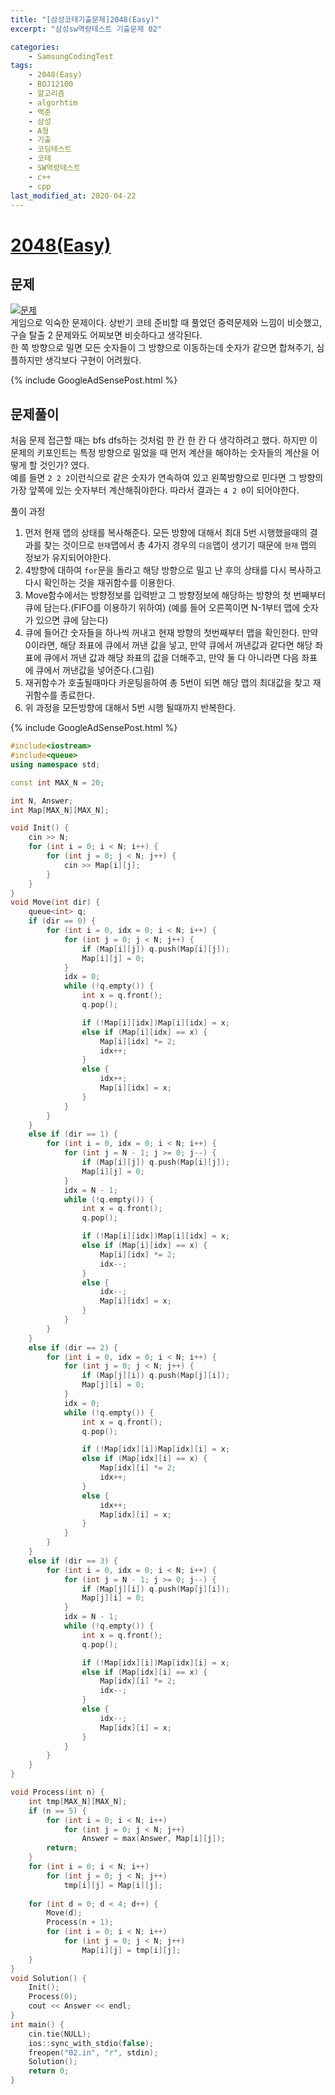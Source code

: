 ```yaml
---
title: "[삼성코테기출문제]2048(Easy)"
excerpt: "삼성sw역량테스트 기출문제 02"

categories:
    - SamsungCodingTest
tags:
    - 2048(Easy)
    - BOJ12100
    - 알고리즘
    - algorhtim
    - 백준
    - 삼성
    - A형
    - 기출
    - 코딩테스트
    - 코테
    - SW역량테스트
    - c++
    - cpp  
last_modified_at: 2020-04-22
---  
```

# [2048(Easy)](https://www.acmicpc.net/problem/12100)  
  
## 문제  
[![문제](/assets/BOJ-samsung/2019-10-09-SamsungEX02-img01.jpg)](/assets/BOJ-samsung/2019-10-09-SamsungEX02-img01.jpg)  
게임으로 익숙한 문제이다. 상반기 코테 준비할 때 풀었던 중력문제와 느낌이 비슷했고, 구슬 탈출 2 문제와도 어찌보면 비슷하다고 생각된다.  
한 쪽 방향으로 밀면 모든 숫자들이 그 방향으로 이동하는데 숫자가 같으면 합쳐주기, 심플하지만 생각보다 구현이 어려웠다.
  
{% include GoogleAdSensePost.html %}

## 문제풀이  
처음 문제 접근할 때는 bfs dfs하는 것처럼 한 칸 한 칸 다 생각하려고 했다. 하지만 이 문제의 키포인트는 특정 방향으로 밀었을 때 먼저 계산을 해야하는 숫자들의 계산을 어떻게 할 것인가? 였다.  
예를 들면 `2 2 2`이런식으로 같은 숫자가 연속하여 있고 왼쪽방향으로 민다면 그 방향의 가장 앞쪽에 있는 숫자부터 계산해줘야한다. 따라서 결과는 `4 2 0`이 되어야한다.  
  
풀이 과정  
1.  먼저 현재 맵의 상태를 복사해준다. 모든 방향에 대해서 최대 5번 시행했을때의 결과를 찾는 것이므로 `현재`맵에서 총 4가지 경우의 `다음`맵이 생기기 때문에 `현재` 맵의 정보가 유지되어야한다.  
2.  4방향에 대하여 `for`문을 돌라고 해당 방향으로 밀고 난 후의 상태를 다시 복사하고 다시 확인하는 것을 재귀함수를 이용한다.  
3. Move함수에서는 방향정보를 입력받고 그 방향정보에 해당하는 방향의 첫 번째부터 큐에 담는다.(FIFO를 이용하기 위하여)  (예를 들어 오른쪽이면 N-1부터 맵에 숫자가 있으면 큐에 담는다)
4. 큐에 들어간 숫자들을 하나씩 꺼내고 현재 방향의 첫번째부터 맵을 확인한다. 만약 0이라면, 해당 좌표에 큐에서 꺼낸 값을 넣고, 만약 큐에서 꺼낸값과 같다면 해당 좌표에 큐에서 꺼낸 값과 해당 좌표의 값을 더해주고, 만약 둘 다 아니라면 다음 좌표에 큐에서 꺼낸값을 넣어준다.(그림)
5. 재귀함수가 호출될때마다 카운팅을하여 총 5번이 되면 해당 맵의 최대값을 찾고 재귀함수를 종료한다.
6. 위 과정을 모든방향에 대해서 5번 시행 될때까지 반복한다.  
  
{% include GoogleAdSensePost.html %}  
  

```cpp  
#include<iostream>
#include<queue>
using namespace std;

const int MAX_N = 20;

int N, Answer;
int Map[MAX_N][MAX_N];

void Init() {
	cin >> N;
	for (int i = 0; i < N; i++) {
		for (int j = 0; j < N; j++) {
			cin >> Map[i][j];
		}
	}
}
void Move(int dir) {
	queue<int> q;
	if (dir == 0) {
		for (int i = 0, idx = 0; i < N; i++) {
			for (int j = 0; j < N; j++) {
				if (Map[i][j]) q.push(Map[i][j]);
				Map[i][j] = 0;
			}
			idx = 0;
			while (!q.empty()) {
				int x = q.front();
				q.pop();

				if (!Map[i][idx])Map[i][idx] = x;
				else if (Map[i][idx] == x) {
					Map[i][idx] *= 2;
					idx++;
				}
				else {
					idx++;
					Map[i][idx] = x;
				}
			}
		}
	}
	else if (dir == 1) {
		for (int i = 0, idx = 0; i < N; i++) {
			for (int j = N - 1; j >= 0; j--) {
				if (Map[i][j]) q.push(Map[i][j]);
				Map[i][j] = 0;
			}
			idx = N - 1;
			while (!q.empty()) {
				int x = q.front();
				q.pop();

				if (!Map[i][idx])Map[i][idx] = x;
				else if (Map[i][idx] == x) {
					Map[i][idx] *= 2;
					idx--;
				}
				else {
					idx--;
					Map[i][idx] = x;
				}
			}
		}
	}
	else if (dir == 2) {
		for (int i = 0, idx = 0; i < N; i++) {
			for (int j = 0; j < N; j++) {
				if (Map[j][i]) q.push(Map[j][i]);
				Map[j][i] = 0;
			}
			idx = 0;
			while (!q.empty()) {
				int x = q.front();
				q.pop();

				if (!Map[idx][i])Map[idx][i] = x;
				else if (Map[idx][i] == x) {
					Map[idx][i] *= 2;
					idx++;
				}
				else {
					idx++;
					Map[idx][i] = x;
				}
			}
		}
	}
	else if (dir == 3) {
		for (int i = 0, idx = 0; i < N; i++) {
			for (int j = N - 1; j >= 0; j--) {
				if (Map[j][i]) q.push(Map[j][i]);
				Map[j][i] = 0;
			}
			idx = N - 1;
			while (!q.empty()) {
				int x = q.front();
				q.pop();

				if (!Map[idx][i])Map[idx][i] = x;
				else if (Map[idx][i] == x) {
					Map[idx][i] *= 2;
					idx--;
				}
				else {
					idx--;
					Map[idx][i] = x;
				}
			}
		}
	}
}

void Process(int n) {
	int tmp[MAX_N][MAX_N];
	if (n == 5) {
		for (int i = 0; i < N; i++)
			for (int j = 0; j < N; j++)
				Answer = max(Answer, Map[i][j]);
		return;
	}
	for (int i = 0; i < N; i++)
		for (int j = 0; j < N; j++)
			tmp[i][j] = Map[i][j];
	
	for (int d = 0; d < 4; d++) {
		Move(d);
		Process(n + 1);
		for (int i = 0; i < N; i++)
			for (int j = 0; j < N; j++)
				Map[i][j] = tmp[i][j];
	}
}
void Solution() {
	Init();
	Process(0);
	cout << Answer << endl;
}
int main() {
	cin.tie(NULL);
	ios::sync_with_stdio(false);
	freopen("02.in", "r", stdin);
	Solution();
	return 0;
}
```